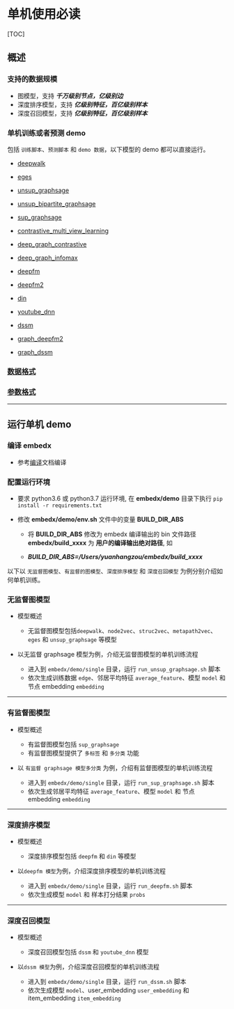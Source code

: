 # 单机使用必读

[TOC]

## 概述

### 支持的数据规模

- 图模型，支持 ***千万级别节点，亿级别边***
- 深度排序模型，支持 ***亿级别特征，百亿级别样本***
- 深度召回模型，支持 ***亿级别特征，百亿级别样本***

### 单机训练或者预测 demo

包括 `训练脚本`、`预测脚本` 和 `demo 数据`，以下模型的 demo 都可以直接运行。

- [deepwalk](../demo/single/run_deepwalk.sh)
- [eges](../demo/single/run_eges.sh)
- [unsup_graphsage](../demo/single/run_unsup_graphsage.sh)
- [unsup_bipartite_graphsage](../demo/single/run_unsup_bipartite_graphsage.sh)
- [sup_graphsage](../demo/single/run_sup_graphsage.sh)
- [contrastive_multi_view_learning](../demo/single/run_contrastive_multi_view_learning.sh)
- [deep_graph_contrastive](../demo/single/run_deep_graph_contrastive.sh)
- [deep_graph_infomax](../demo/single/run_deep_graph_infomax.sh)

- [deepfm](../demo/single/run_deepfm.sh)
- [deepfm2](../demo/single/run_deepfm2.sh)
- [din](../demo/single/run_din.sh)

- [youtube_dnn](../demo/single/run_youtube_dnn.sh)
- [dssm](../demo/single/run_dssm.sh)
- [graph_deepfm2](../demo/single/run_graph_deepfm2.sh)
- [graph_dssm](../demo/single/run_graph_dssm.sh)

### [数据格式](data_format.md)

### [参数格式](param.md)

---

## 运行单机 demo

### 编译 embedx

- 参考[编译](compile.md)文档编译

### 配置运行环境

- 要求 python3.6 或 python3.7 运行环境, 在 **embedx/demo** 目录下执行 `pip install -r requirements.txt`
- 修改 **embedx/demo/env.sh** 文件中的变量 **BUILD_DIR_ABS**

  - 将 **BUILD_DIR_ABS** 修改为 embedx 编译输出的 bin 文件路径 **embedx/build_xxxx**
    为 **用户的编译输出绝对路径**, 如

  - ***BUILD_DIR_ABS=/Users/yuanhangzou/embedx/build_xxxx***

以下以 `无监督图模型`、`有监督的图模型`、`深度排序模型` 和 `深度召回模型` 为例分别介绍如何单机训练。

### 无监督图模型

- 模型概述

  - 无监督图模型包括`deepwalk`、`node2vec`、`struc2vec`、`metapath2vec`、
     `eges` 和 `unsup_graphsage` 等模型

- 以无监督 graphsage 模型为例，介绍无监督图模型的单机训练流程

  - 进入到 `embedx/demo/single` 目录，运行 `run_unsup_graphsage.sh` 脚本
  - 依次生成训练数据 `edge`、邻居平均特征 `average_feature`、模型 `model` 和 节点 embedding `embedding`

---

### 有监督图模型

- 模型概述

  - 有监督图模型包括 `sup_graphsage`
  - 有监督图模型提供了 `多标签` 和 `多分类` 功能

- 以 `有监督 graphsage 模型多分类` 为例，介绍有监督图模型的单机训练流程

  - 进入到 `embedx/demo/single` 目录，运行 `run_sup_graphsage.sh` 脚本
  - 依次生成邻居平均特征 `average_feature`、模型 `model` 和 节点 embedding `embedding`

---

### 深度排序模型

- 模型概述

  - 深度排序模型包括 `deepfm` 和 `din` 等模型

- 以`deepfm 模型`为例，介绍深度排序模型的单机训练流程

  - 进入到 `embedx/demo/single` 目录，运行 `run_deepfm.sh` 脚本
  - 依次生成模型 `model` 和 样本打分结果 `probs`

---

### 深度召回模型

- 模型概述

  - 深度召回模型包括 `dssm` 和 `youtube_dnn` 模型

- 以`dssm 模型`为例，介绍深度召回模型的单机训练流程

  - 进入到 `embedx/demo/single` 目录，运行 `run_dssm.sh` 脚本
  - 依次生成模型 `model`、user\_embedding `user_embedding` 和 item\_embedding `item_embedding`

